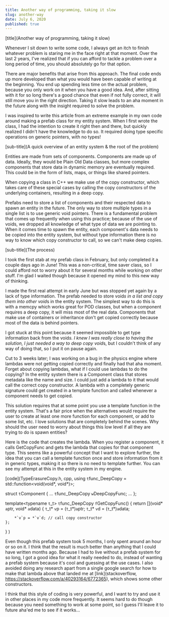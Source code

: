 ```yaml
---
title: Another way of programming, taking it slow
slug: another-way
date: July 6, 2020
published: true
---
```


[title](Another way of programming, taking it slow)

Whenever I sit down to write some code, I always get an itch to finish whatever problem is staring me in the face right at that moment. Over the last 2 years, I've realized that if you can afford to tackle a problem over a long period of time, you should absolutely go for that option.

There are major benefits that arise from this approach. The final code ends up more developed than what you would have been capable of writing at the beginning. You end up spending less time on the actual problem, because you only work on it when you have a good idea. And, after sitting with it for so long there's a good chance that even if not fully correct, it will still move you in the right direction. Taking it slow leads to an aha moment in the future along with the insight required to solve the problem.

I was inspired to write this article from an extreme example in my own code around making a prefab class for my entity system. When I first wrote the class, I had the intention to create it right then and there, but quickly realized I didn't have the knowledge to do so. It required doing type specific operations on generic pointers, with no types!

[sub-title](A quick overview of an entity system & the root of the problem)

Entities are made from sets of components. Components are made up of data. Ideally, they would be Plain Old Data classes, but more complex components that store data in dynamic memory are eventually required. This could be in the form of lists, maps, or things like shared pointers.

When copying a class in C++ we make use of the copy constructor, which takes care of these special cases by calling the copy constructors of the underlying containers, resulting in a deep copy.

Prefabs need to store a list of components and their respected data to spawn an entity in the future. The only way to store multiple types in a single list is to use generic void pointers. There is a fundamental problem that comes up frequently when using this practice; because of the use of voids, we dropped all knowledge of what type of data we are pointing to. When it comes time to spawn the entity, each component's data needs to be copied into the entity system, but without type information there is no way to know which copy constructor to call, so we can't make deep copies.

[sub-title](The process)

I took the first stab at my prefab class in February, but only completed it a couple days ago in June! This was a non-critical, time saver class, so I could afford not to worry about it for several months while working on other stuff. I'm glad I waited though because it opened my mind to this new way of thinking.

I made the first real attempt in early June but was stopped yet again by a lack of type information. The prefab needed to store void*s in a list and copy them into other void*s in the entity system. The simplest way to do this is with a memcpy which works great for POD classes, but when a component requires a deep copy, it will miss most of the real data. Components that make use of containers or inheritance don't get copied correctly because most of the data is behind pointers.

I got stuck at this point because it seemed impossible to get type information back from the void*s. I knew I was really close to having the solution, I just needed a way to deep copy void*s, but I couldn't think of any way of doing that, so I put it on pause again.

Cut to 3 weeks later; I was working on a bug in the physics engine where lambdas were not getting copied correctly and finally had that aha moment. Forget about copying lambdas, what if I could use lambdas to do the copying? In the entity system there is a Component class that stores metadata like the name and size. I could just add a lambda to it that would call the correct copy constructor. A lambda with a completely generic signature could get created in a template function and called whenever a component needs to get copied.

This solution requires that at some point you use a template function in the entity system. That's a fair price when the alternatives would require the user to create at least one more function for each component, or add to some list, etc. I love solutions that are completely behind the scenes. Why should the user need to worry about things this low level if all they are trying to do is spawn entities?

Here is the code that creates the lambda. When you register a component, it calls GetCopyFunc and gets the lambda that copies for that component type. This seems like a powerful concept that I want to explore further, the idea that you can call a template function once and store information from it in generic types, making it so there is no need to template further. You can see my attempt at this in the entity system in my engine.

[code](TypeErasureCopy.h, cpp,
using `t`func_DeepCopy = std::function<void(void*, void*)>;

struct `t`Component {
	...
	`t`func_DeepCopy `w`DeepCopyFunc;
	...
};

template<typename `t`_t>
`t`func_DeepCopy `f`GetCopyFunc() {
	return [](void* `a`ptr, void* `a`data) 
	{
		`t`_t* `v`p = (`t`_t*)`a`ptr;
		`t`_t* `v`d = (`t`_t*)`a`data;

		*`v`p = *`v`d; // call copy constructor
	};
}
)

Even though this prefab system took 5 months, I only spent around an hour or so on it. I think that the result is much better than anything that I could have written months ago. Because I had to live without a prefab system for so long, I got a good idea for what it really needed to do, instead of wanting a prefab system because it's cool and guessing at the use cases. I also avoided doing any research apart from a single google search for how to make that lambda above that landed me at [link](stackoverflow, https://stackoverflow.com/a/40293164/6772365), which shows some other constructors.

I think that this style of coding is very powerful, and I want to try and use it in other places in my code more frequently. It seems hard to do though because you need something to work at some point, so I guess I'll leave it to future aha'ed me to see if it works...